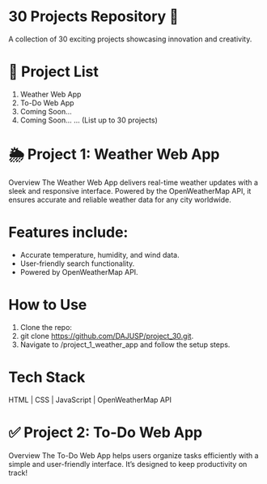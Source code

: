 # 30 Projects Repository 🚀
A collection of 30 exciting projects showcasing innovation and creativity.

# 📂 Project List
1. Weather Web App
2. To-Do Web App
3. Coming Soon...
4. Coming Soon... ... (List up to 30 projects)

# 🌦️ Project 1: Weather Web App
Overview
The Weather Web App delivers real-time weather updates with a sleek and responsive interface. Powered by the OpenWeatherMap API, it ensures accurate and reliable weather data for any city worldwide.

# Features include:
* Accurate temperature, humidity, and wind data.
* User-friendly search functionality.
* Powered by OpenWeatherMap API.

# How to Use
1. Clone the repo:
2. git clone https://github.com/DAJUSP/project_30.git.
3. Navigate to /project_1_weather_app and follow the setup steps.

# Tech Stack
HTML | CSS | JavaScript | OpenWeatherMap API

# ✅ Project 2: To-Do Web App
Overview
The To-Do Web App helps users organize tasks efficiently with a simple and user-friendly interface. It’s designed to keep productivity on track!
